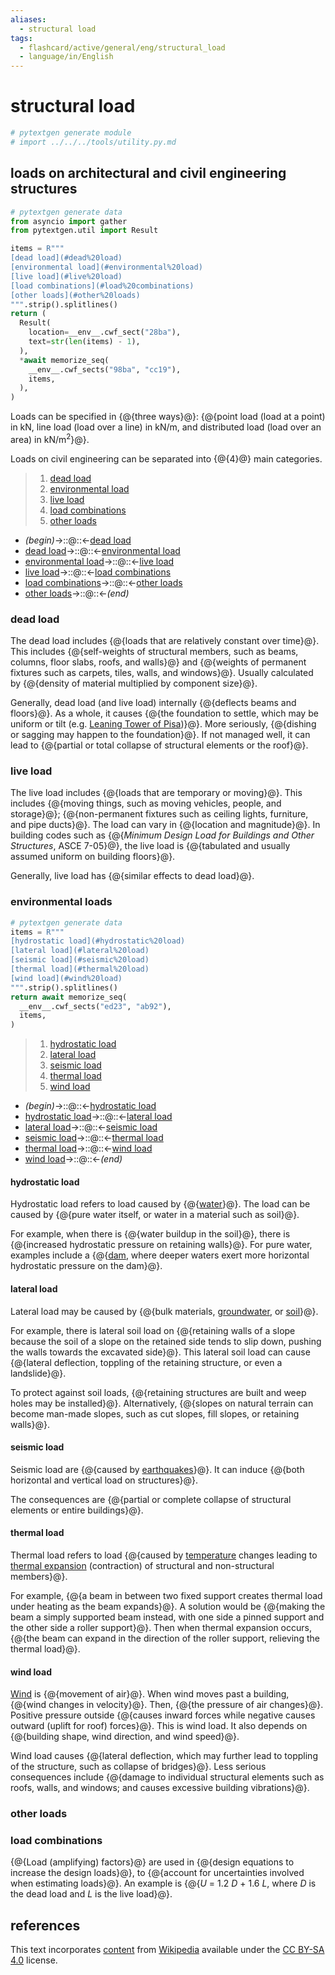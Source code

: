 ```yaml
---
aliases:
  - structural load
tags:
  - flashcard/active/general/eng/structural_load
  - language/in/English
---
```


# structural load

```Python
# pytextgen generate module
# import ../../../tools/utility.py.md
```

## loads on architectural and civil engineering structures

```Python
# pytextgen generate data
from asyncio import gather
from pytextgen.util import Result

items = R"""
[dead load](#dead%20load)
[environmental load](#environmental%20load)
[live load](#live%20load)
[load combinations](#load%20combinations)
[other loads](#other%20loads)
""".strip().splitlines()
return (
  Result(
    location=__env__.cwf_sect("28ba"),
    text=str(len(items) - 1),
  ),
  *await memorize_seq(
    __env__.cwf_sects("98ba", "cc19"),
    items,
  ),
)
```

Loads can be specified in {@{three ways}@}: {@{point load (load at a point) in kN, line load (load over a line) in kN/m, and distributed load (load over an area) in kN/m<sup>2</sup>}@}. <!--SR:!2027-10-24,976,350!2025-05-25,290,340-->

Loads on civil engineering can be separated into {@{<!--pytextgen generate section="28ba"--><!-- The following content is generated at 2024-05-14T01:02:39.496907+08:00. Any edits will be overridden! -->4<!--/pytextgen-->}@} main categories. <!--SR:!2027-07-16,879,330-->

<!--pytextgen generate section="98ba"--><!-- The following content is generated at 2024-05-14T21:09:52.059240+08:00. Any edits will be overridden! -->

> 1. [dead load](#dead%20load)
> 2. [environmental load](#environmental%20load)
> 3. [live load](#live%20load)
> 4. [load combinations](#load%20combinations)
> 5. [other loads](#other%20loads)

<!--/pytextgen-->

<!--pytextgen generate section="cc19"--><!-- The following content is generated at 2024-05-14T21:09:52.082807+08:00. Any edits will be overridden! -->

- _(begin)_→::@::←[dead load](#dead%20load) <!--SR:!2027-12-25,1018,348!2025-07-26,338,340-->
- [dead load](#dead%20load)→::@::←[environmental load](#environmental%20load) <!--SR:!2026-06-30,531,310!2026-01-12,448,310-->
- [environmental load](#environmental%20load)→::@::←[live load](#live%20load) <!--SR:!2025-05-07,225,270!2026-02-01,374,308-->
- [live load](#live%20load)→::@::←[load combinations](#load%20combinations) <!--SR:!2026-09-14,602,320!2027-05-29,848,330-->
- [load combinations](#load%20combinations)→::@::←[other loads](#other%20loads) <!--SR:!2025-11-22,367,290!2027-09-06,915,340-->
- [other loads](#other%20loads)→::@::←_(end)_ <!--SR:!2025-07-17,331,340!2025-03-27,236,320-->

<!--/pytextgen-->

### dead load

The dead load includes {@{loads that are relatively constant over time}@}. This includes {@{self-weights of structural members, such as beams, columns, floor slabs, roofs, and walls}@} and {@{weights of permanent fixtures such as carpets, tiles, walls, and windows}@}. Usually calculated by {@{density of material multiplied by component size}@}. <!--SR:!2025-07-23,335,340!2026-01-31,466,310!2025-05-03,223,270!2025-11-08,359,290-->

Generally, dead load (and live load) internally {@{deflects beams and floors}@}. As a whole, it causes {@{the foundation to settle, which may be uniform or tilt (e.g. [Leaning Tower of Pisa](Leaning%20Tower%20of%20Pisa.md))}@}. More seriously, {@{dishing or sagging may happen to the foundation}@}. If not managed well, it can lead to {@{partial or total collapse of structural elements or the roof}@}. <!--SR:!2025-04-06,235,330!2025-04-14,240,330!2027-12-10,1010,350!2027-12-06,1010,350-->

### live load

The live load includes {@{loads that are temporary or moving}@}. This includes {@{moving things, such as moving vehicles, people, and storage}@}; {@{non-permanent fixtures such as ceiling lights, furniture, and pipe ducts}@}. The load can vary in {@{location and magnitude}@}. In building codes such as {@{_Minimum Design Load for Buildings and Other Structures_, ASCE 7-05}@}, the live load is {@{tabulated and usually assumed uniform on building floors}@}. <!--SR:!2027-05-14,833,330!2026-10-11,676,340!2026-01-18,409,290!2026-05-31,566,330!2025-10-10,321,270!2026-09-20,659,340-->

Generally, live load has {@{similar effects to dead load}@}. <!--SR:!2028-02-24,1069,350-->

### environmental loads

```Python
# pytextgen generate data
items = R"""
[hydrostatic load](#hydrostatic%20load)
[lateral load](#lateral%20load)
[seismic load](#seismic%20load)
[thermal load](#thermal%20load)
[wind load](#wind%20load)
""".strip().splitlines()
return await memorize_seq(
  __env__.cwf_sects("ed23", "ab92"),
  items,
)
```

<!--pytextgen generate section="ed23"--><!-- The following content is generated at 2024-05-14T21:09:52.132885+08:00. Any edits will be overridden! -->

> 1. [hydrostatic load](#hydrostatic%20load)
> 2. [lateral load](#lateral%20load)
> 3. [seismic load](#seismic%20load)
> 4. [thermal load](#thermal%20load)
> 5. [wind load](#wind%20load)

<!--/pytextgen-->

<!--pytextgen generate section="ab92"--><!-- The following content is generated at 2024-05-14T21:09:52.106487+08:00. Any edits will be overridden! -->

- _(begin)_→::@::←[hydrostatic load](#hydrostatic%20load) <!--SR:!2026-05-23,515,310!2025-07-27,339,340-->
- [hydrostatic load](#hydrostatic%20load)→::@::←[lateral load](#lateral%20load) <!--SR:!2025-07-13,278,288!2025-11-22,372,300-->
- [lateral load](#lateral%20load)→::@::←[seismic load](#seismic%20load) <!--SR:!2025-05-27,247,288!2026-02-12,429,300-->
- [seismic load](#seismic%20load)→::@::←[thermal load](#thermal%20load) <!--SR:!2025-08-01,257,260!2025-07-18,267,260-->
- [thermal load](#thermal%20load)→::@::←[wind load](#wind%20load) <!--SR:!2025-04-24,214,300!2025-10-14,324,270-->
- [wind load](#wind%20load)→::@::←_(end)_ <!--SR:!2025-07-16,331,340!2027-12-02,990,348-->

<!--/pytextgen-->

#### hydrostatic load

Hydrostatic load refers to load caused by {@{[water](water.md)}@}. The load can be caused by {@{pure water itself, or water in a material such as soil}@}. <!--SR:!2025-04-04,248,330!2027-05-18,786,330-->

For example, when there is {@{water buildup in the soil}@}, there is {@{increased hydrostatic pressure on retaining walls}@}. For pure water, examples include a {@{[dam](dam.md), where deeper waters exert more horizontal hydrostatic pressure on the dam}@}. <!--SR:!2025-04-21,261,330!2027-12-15,1005,340!2025-04-20,262,330-->

#### lateral load

Lateral load may be caused by {@{bulk materials, [groundwater](groundwater.md), or [soil](soil.md)}@}. <!--SR:!2027-08-07,897,330-->

For example, there is lateral soil load on {@{retaining walls of a slope because the soil of a slope on the retained side tends to slip down, pushing the walls towards the excavated side}@}. This lateral soil load can cause {@{lateral deflection, toppling of the retaining structure, or even a landslide}@}. <!--SR:!2026-04-09,465,300!2026-10-01,645,320-->

To protect against soil loads, {@{retaining structures are built and weep holes may be installed}@}. Alternatively, {@{slopes on natural terrain can become man-made slopes, such as cut slopes, fill slopes, or retaining walls}@}. <!--SR:!2025-05-17,237,280!2026-07-07,581,320-->

#### seismic load

Seismic load are {@{caused by [earthquakes](earthquake.md)}@}. It can induce {@{both horizontal and vertical load on structures}@}. <!--SR:!2026-04-30,524,310!2026-12-20,729,340-->

The consequences are {@{partial or complete collapse of structural elements or entire buildings}@}. <!--SR:!2027-10-16,939,330-->

#### thermal load

Thermal load refers to load {@{caused by [temperature](temperature.md) changes leading to [thermal expansion](thermal%20expansion.md) (contraction) of structural and non-structural members}@}. <!--SR:!2026-04-18,480,308-->

For example, {@{a beam in between two fixed support creates thermal load under heating as the beam expands}@}. A solution would be {@{making the beam a simply supported beam instead, with one side a pinned support and the other side a roller support}@}. Then when thermal expansion occurs, {@{the beam can expand in the direction of the roller support, relieving the thermal load}@}. <!--SR:!2026-12-12,698,328!2027-09-15,916,330!2025-05-26,291,340-->

#### wind load

[Wind](wind.md) is {@{movement of air}@}. When wind moves past a building, {@{wind changes in velocity}@}. Then, {@{the pressure of air changes}@}. Positive pressure outside {@{causes inward forces while negative causes outward (uplift for roof) forces}@}. This is wind load. It also depends on {@{building shape, wind direction, and wind speed}@}. <!--SR:!2028-01-09,1024,340!2027-03-28,798,330!2026-05-07,533,320!2027-11-20,985,340!2025-11-22,415,320-->

Wind load causes {@{lateral deflection, which may further lead to toppling of the structure, such as collapse of bridges}@}. Less serious consequences include {@{damage to individual structural elements such as roofs, walls, and windows; and causes excessive building vibrations}@}. <!--SR:!2026-11-28,644,320!2026-04-30,481,300-->

### other loads

### load combinations

{@{Load (amplifying) factors}@} are used in {@{design equations to increase the design loads}@}, to {@{account for uncertainties involved when estimating loads}@}. An example is {@{_U_ = 1.2 _D_ + 1.6 _L_, where _D_ is the dead load and _L_ is the live load}@}. <!--SR:!2025-05-07,274,330!2028-03-24,1096,350!2026-07-15,560,320!2027-09-12,936,340-->

## references

This text incorporates [content](https://en.wikipedia.org/wiki/structural_load) from [Wikipedia](Wikipedia.md) available under the [CC BY-SA 4.0](https://creativecommons.org/licenses/by-sa/4.0/) license.
